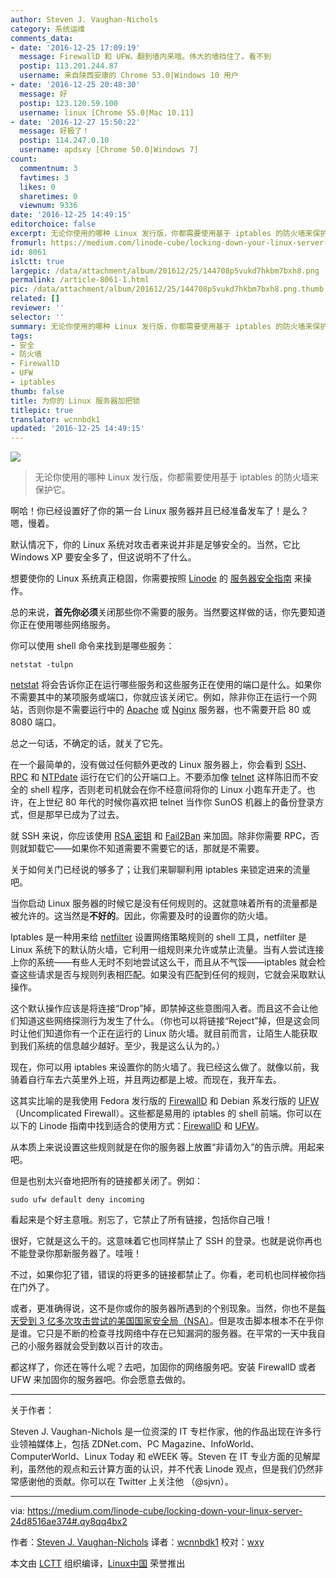 ```yaml
---
author: Steven J. Vaughan-Nichols
category: 系统运维
comments_data:
- date: '2016-12-25 17:09:19'
  message: FirewallD 和 UFW。翻到墙内来哦。伟大的墙挡住了。看不到
  postip: 113.201.244.87
  username: 来自陕西安康的 Chrome 53.0|Windows 10 用户
- date: '2016-12-25 20:48:30'
  message: 好
  postip: 123.120.59.100
  username: linux [Chrome 55.0|Mac 10.11]
- date: '2016-12-27 15:50:22'
  message: 好极了！
  postip: 114.247.0.10
  username: apdsxy [Chrome 50.0|Windows 7]
count:
  commentnum: 3
  favtimes: 3
  likes: 0
  sharetimes: 0
  viewnum: 9336
date: '2016-12-25 14:49:15'
editorchoice: false
excerpt: 无论你使用的哪种 Linux 发行版，你都需要使用基于 iptables 的防火墙来保护它。
fromurl: https://medium.com/linode-cube/locking-down-your-linux-server-24d8516ae374#.qy8qq4bx2
id: 8061
islctt: true
largepic: /data/attachment/album/201612/25/144708p5vukd7hkbm7bxh8.png
permalink: /article-8061-1.html
pic: /data/attachment/album/201612/25/144708p5vukd7hkbm7bxh8.png.thumb.jpg
related: []
reviewer: ''
selector: ''
summary: 无论你使用的哪种 Linux 发行版，你都需要使用基于 iptables 的防火墙来保护它。
tags:
- 安全
- 防火墙
- FirewallD
- UFW
- iptables
thumb: false
title: 为你的 Linux 服务器加把锁
titlepic: true
translator: wcnnbdk1
updated: '2016-12-25 14:49:15'
---
```


![](/data/attachment/album/201612/25/144708p5vukd7hkbm7bxh8.png)



> 
> 无论你使用的哪种 Linux 发行版，你都需要使用基于 iptables 的防火墙来保护它。
> 
> 
> 


啊哈！你已经设置好了你的第一台 Linux 服务器并且已经准备发车了！是么？嗯，慢着。


默认情况下，你的 Linux 系统对攻击者来说并非是足够安全的。当然，它比 Windows XP 要安全多了，但这说明不了什么。


想要使你的 Linux 系统真正稳固，你需要按照 [Linode](https://www.linode.com/) 的 [服务器安全指南](https://www.linode.com/docs/security/securing-your-server) 来操作。


总的来说，**首先你必须**关闭那些你不需要的服务。当然要这样做的话，你先要知道你正在使用哪些网络服务。


你可以使用 shell 命令来找到是哪些服务：



```
netstat -tulpn

```

[netstat](http://www.faqs.org/docs/linux_network/x-087-2-iface.netstat.html) 将会告诉你正在运行哪些服务和这些服务正在使用的端口是什么。如果你不需要其中的某项服务或端口，你就应该关闭它。例如，除非你正在运行一个网站，否则你是不需要运行中的 [Apache](https://httpd.apache.org/) 或 [Nginx](https://www.nginx.com/) 服务器，也不需要开启 80 或 8080 端口。


总之一句话，不确定的话，就关了它先。


在一个最简单的，没有做过任何额外更改的 Linux 服务器上，你会看到 [SSH](https://www.linode.com/docs/tools-reference/ssh/)、 [RPC](http://www.linux.org/threads/tcp-ip-service-remote-procedure-call-rpc.4913/) 和 [NTPdate](https://help.ubuntu.com/lts/serverguide/NTP.html) 运行在它们的公开端口上。不要添加像 [telnet](http://www.telnet.org/htm/faq.htm) 这样陈旧而不安全的 shell 程序，否则老司机就会在你不经意间将你的 Linux 小跑车开走了。也许，在上世纪 80 年代的时候你喜欢把 telnet 当作你 SunOS 机器上的备份登录方式，但是那早已成为了过去。


就 SSH 来说，你应该使用 [RSA 密钥](https://www.linode.com/docs/security/securing-your-server/#create-an-authentication-key-pair) 和 [Fail2Ban](https://www.linode.com/docs/security/securing-your-server/#use-fail2ban-for-ssh-login-protection) 来加固。除非你需要 RPC，否则就卸载它——如果你不知道需要不需要它的话，那就是不需要。


关于如何关门已经说的够多了；让我们来聊聊利用 iptables 来锁定进来的流量吧。


当你启动 Linux 服务器的时候它是没有任何规则的。这就意味着所有的流量都是被允许的。这当然是**不好的**。因此，你需要及时的设置你的防火墙。


Iptables 是一种用来给 [netfilter](https://www.netfilter.org/) 设置网络策略规则的 shell 工具，netfilter 是Linux 系统下的默认防火墙，它利用一组规则来允许或禁止流量。当有人尝试连接上你的系统——有些人无时不刻地尝试这么干，而且从不气馁——iptables 就会检查这些请求是否与规则列表相匹配。如果没有匹配到任何的规则，它就会采取默认操作。


这个默认操作应该是将连接“Drop”掉，即禁掉这些意图闯入者。而且这不会让他们知道这些网络探测行为发生了什么。（你也可以将链接“Reject”掉，但是这会同时让他们知道你有一个正在运行的 Linux 防火墙。就目前而言，让陌生人能获取到我们系统的信息越少越好。至少，我是这么认为的。）


现在，你可以用 iptables 来设置你的防火墙了。我已经这么做了。就像以前，我骑着自行车去六英里外上班，并且两边都是上坡。而现在，我开车去。


这其实比喻的是我使用 Fedora 发行版的 [FirewallD](http://www.firewalld.org/) 和 Debian 系发行版的 [UFW](https://help.ubuntu.com/community/UFW)（Uncomplicated Firewall）。这些都是易用的 iptables 的 shell 前端。你可以在以下的 Linode 指南中找到适合的使用方式：[FirewallD](https://www.linode.com/docs/security/firewalls/introduction-to-firewalld-on-centos) 和 [UFW](https://www.linode.com/docs/security/firewalls/configure-firewall-with-ufw)。


从本质上来说设置这些规则就是在你的服务器上放置“非请勿入”的告示牌。用起来吧。


但是也别太兴奋地把所有的链接都关闭了。例如：



```
sudo ufw default deny incoming

```

看起来是个好主意哦。别忘了，它禁止了所有链接，包括你自己哦！


很好，它就是这么干的。这意味着它也同样禁止了 SSH 的登录。也就是说你再也不能登录你那新服务器了。哇哦！


不过，如果你犯了错，错误的将更多的链接都禁止了。你看，老司机也同样被你挡在门外了。


或者，更准确得说，这不是你或你的服务器所遇到的个别现象。当然，你也不是[每天受到 3 亿多次攻击尝试的美国国家安全局（NSA）](http://thehackernews.com/2016/02/nsa-utah-data-center.html)。但是攻击脚本根本不在乎你是谁。它只是不断的检查寻找网络中存在已知漏洞的服务器。在平常的一天中我自己的小服务器就会受到数以百计的攻击。


都这样了，你还在等什么呢？去吧，加固你的网络服务吧。安装 FirewallD 或者 UFW 来加固你的服务器吧。你会愿意去做的。




---


关于作者：


Steven J. Vaughan-Nichols 是一位资深的 IT 专栏作家，他的作品出现在许多行业领袖媒体上，包括 ZDNet.com、PC Magazine、InfoWorld、ComputerWorld、Linux Today 和 eWEEK 等。Steven 在 IT 专业方面的见解犀利，虽然他的观点和云计算方面的认识，并不代表 Linode 观点，但是我们仍然非常感谢他的贡献。你可以在 Twitter 上关注他 （@sjvn）。




---


via: <https://medium.com/linode-cube/locking-down-your-linux-server-24d8516ae374#.qy8qq4bx2>


作者：[Steven J. Vaughan-Nichols](https://medium.com/linode-cube/locking-down-your-linux-server-24d8516ae374#.qy8qq4bx2) 译者：[wcnnbdk1](https://github.com/wcnnbdk1) 校对：[wxy](https://github.com/wxy)


本文由 [LCTT](https://github.com/LCTT/TranslateProject) 组织编译，[Linux中国](https://linux.cn/) 荣誉推出